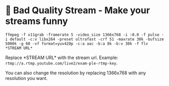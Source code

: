 
# 💩 Bad Quality Stream - Make your streams funny
    ffmpeg -f x11grab -framerate 5 -video_size 1366x768 -i :0.0 -f pulse -i default -c:v libx264 -preset ultrafast -crf 51 -maxrate 30k -bufsize 5000k -g 60 -vf format=yuv420p -c:a aac -b:a 8k -b:v 30k -f flv *STREAM URL*
Replace  \*STREAM URL* with the stream url. Example: `rtmp://a.rtmp.youtube.com/live2/exam-ple-rtmp-key`.

You can also change the resolution by replacing 1366x768 with any resolution you want.
